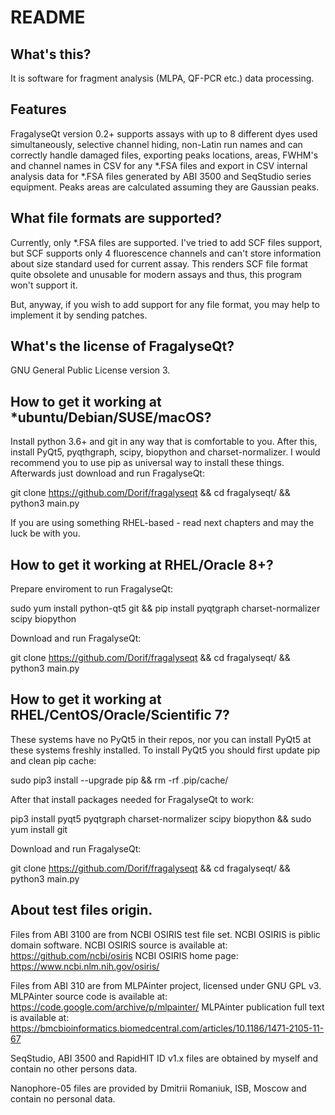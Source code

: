 # README

## What's this?

It is software for fragment analysis (MLPA, QF-PCR etc.) data processing.

## Features

FragalyseQt version 0.2+ supports assays with up to 8 different dyes used simultaneously,
selective channel hiding, non-Latin run names and can correctly handle damaged files,
exporting peaks locations, areas, FWHM's and channel names in CSV for any *.FSA files and
export in CSV internal analysis data for *.FSA files generated by ABI 3500 and SeqStudio
series equipment. Peaks areas are calculated assuming they are Gaussian peaks.

## What file formats are supported?

Currently, only *.FSA files are supported. I've tried to add SCF files support, but SCF
supports only 4 fluorescence channels and can't store information about size standard used
for current assay. This renders SCF file format quite obsolete and unusable for modern
assays and thus, this program won't support it.

But, anyway, if you wish to add support for any file format, you may help to implement it
by sending patches.

## What's the license of FragalyseQt?

GNU General Public License version 3.

## How to get it working at *ubuntu/Debian/SUSE/macOS?

Install python 3.6+ and git in any way that is comfortable to you. After this, install PyQt5,
pyqthgraph, scipy, biopython and charset-normalizer. I would recommend you to use pip as universal
way to install these things. Afterwards just download and run FragalyseQt:

git clone https://github.com/Dorif/fragalyseqt && cd fragalyseqt/ && python3 main.py

If you are using something RHEL-based - read next chapters and may the luck be with you.

## How to get it working at RHEL/Oracle 8+?

Prepare enviroment to run FragalyseQt:

sudo yum install python-qt5 git && pip install pyqtgraph charset-normalizer scipy biopython

Download and run FragalyseQt:

git clone https://github.com/Dorif/fragalyseqt && cd fragalyseqt/ && python3 main.py

## How to get it working at RHEL/CentOS/Oracle/Scientific 7?

These systems have no PyQt5 in their repos, nor you can install PyQt5 at these systems freshly
installed. To install PyQt5 you should first update pip and clean pip cache:

sudo pip3 install --upgrade pip && rm -rf .pip/cache/

After that install packages needed for FragalyseQt to work:

pip3 install pyqt5 pyqtgraph charset-normalizer scipy biopython && sudo yum install git

Download and run FragalyseQt:

git clone https://github.com/Dorif/fragalyseqt && cd fragalyseqt/ && python3 main.py

## About test files origin.

Files from ABI 3100 are from NCBI OSIRIS test file set. NCBI OSIRIS is piblic domain software.
NCBI OSIRIS source is available at: https://github.com/ncbi/osiris
NCBI OSIRIS home page: https://www.ncbi.nlm.nih.gov/osiris/

Files from ABI 310 are from MLPAinter project, licensed under GNU GPL v3.
MLPAinter source code is available at: https://code.google.com/archive/p/mlpainter/
MLPAinter publication full text is available at: https://bmcbioinformatics.biomedcentral.com/articles/10.1186/1471-2105-11-67

SeqStudio, ABI 3500 and RapidHIT ID v1.x files are obtained by myself and contain no other persons data.

Nanophore-05 files are provided by Dmitrii Romaniuk, ISB, Moscow and contain no personal data.
